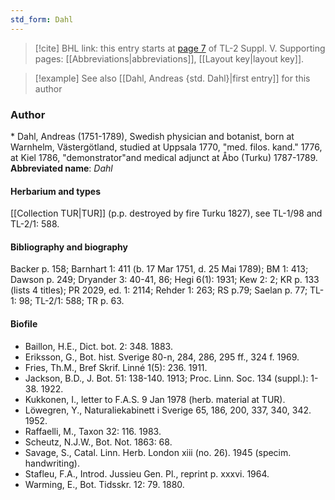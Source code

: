 ```yaml
---
std_form: Dahl
---
```


> [!cite] BHL link: this entry starts at [page 7](https://www.biodiversitylibrary.org/page/33259053) of TL-2 Suppl. V.
> Supporting pages: [[Abbreviations|abbreviations]], [[Layout key|layout key]].

> [!example] See also [[Dahl, Andreas {std. Dahl}|first entry]] for this author

### Author

\* Dahl, Andreas (1751-1789), Swedish physician and botanist, born at Warnhelm, Västergötland, studied at Uppsala 1770, "med. filos. kand." 1776, at Kiel 1786, "demonstrator"and medical adjunct at Åbo (Turku) 1787-1789. 
**Abbreviated name**: *Dahl*

#### Herbarium and types

[[Collection TUR|TUR]] (p.p. destroyed by fire Turku 1827), see TL-1/98 and TL-2/1: 588.

#### Bibliography and biography

Backer p. 158; Barnhart 1: 411 (b. 17 Mar 1751, d. 25 Mai 1789); BM 1: 413; Dawson p. 249; Dryander 3: 40-41, 86; Hegi 6(1): 1931; Kew 2: 2; KR p. 133 (lists 4 titles); PR 2029, ed. 1: 2114; Rehder 1: 263; RS p.79; Saelan p. 77; TL-1: 98; TL-2/1: 588; TR p. 63.

#### Biofile

- Baillon, H.E., Dict. bot. 2: 348. 1883.
- Eriksson, G., Bot. hist. Sverige 80-n, 284, 286, 295 ff., 324 f. 1969.
- Fries, Th.M., Bref Skrif. Linné 1(5): 236. 1911.
- Jackson, B.D., J. Bot. 51: 138-140. 1913; Proc. Linn. Soc. 134 (suppl.): 1-38. 1922.
- Kukkonen, I., letter to F.A.S. 9 Jan 1978 (herb. material at TUR).
- Löwegren, Y., Naturaliekabinett i Sverige 65, 186, 200, 337, 340, 342. 1952.
- Raffaelli, M., Taxon 32: 116. 1983.
- Scheutz, N.J.W., Bot. Not. 1863: 68.
- Savage, S., Catal. Linn. Herb. London xiii (no. 26). 1945 (specim. handwriting).
- Stafleu, F.A., Introd. Jussieu Gen. Pl., reprint p. xxxvi. 1964.
- Warming, E., Bot. Tidsskr. 12: 79. 1880.

